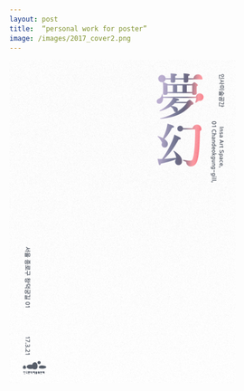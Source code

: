 ```yaml
---
layout: post
title:  “personal work for poster”
image: /images/2017_cover2.png
---
```

![2017_cover2.png](/images/2017_cover2.png)
